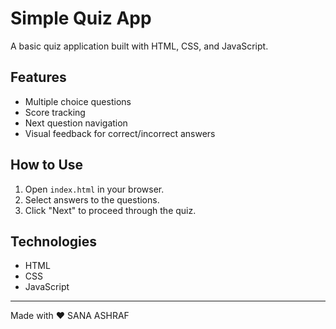 # Simple Quiz App

A basic quiz application built with HTML, CSS, and JavaScript.

## Features
- Multiple choice questions
- Score tracking
- Next question navigation
- Visual feedback for correct/incorrect answers

## How to Use
1. Open `index.html` in your browser.
2. Select answers to the questions.
3. Click "Next" to proceed through the quiz.

## Technologies
- HTML
- CSS
- JavaScript

---

Made with ❤️
SANA ASHRAF
